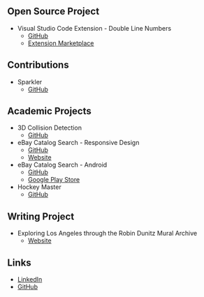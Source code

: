## Open Source Project
- Visual Studio Code Extension - Double Line Numbers
    - [GitHub](https://github.com/slhsxcmy/vscode-double-line-numbers)
    - [Extension Marketplace](https://marketplace.visualstudio.com/items?itemName=slhsxcmy.vscode-double-line-numbers)

## Contributions
- Sparkler
    - [GitHub](https://github.com/USCDataScience/sparkler)
    
## Academic Projects
- 3D Collision Detection
    - [GitHub](https://github.com/slhsxcmy/cs580_revamped)
- eBay Catalog Search - Responsive Design
    - [GitHub](https://github.com/slhsxcmy/cs571/tree/master/hw8-client)
    - [Website](http://hw8-client-cs571su2020.wl.r.appspot.com/)
- eBay Catalog Search - Android
    - [GitHub](https://github.com/slhsxcmy/cs571/tree/master/hw9)
    - [Google Play Store](https://play.google.com/store/apps/details?id=ebay.catalog.search)
- Hockey Master
    - [GitHub](https://github.com/slhsxcmy/HockeyMaster)

## Writing Project
- Exploring Los Angeles through the Robin Dunitz Mural Archive
    - [Website](https://visualizela.github.io/exploringdunitz/#/article/2018-11-05-f18-mingyucu)

## Links
- [LinkedIn](https://www.linkedin.com/in/m-cui/)
- [GitHub](https://github.com/slhsxcmy)
